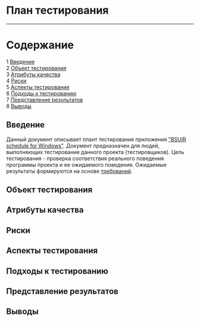 # План тестирования
---

# Содержание
1 [Введение](#introduction)  
2 [Объект тестирования](#items)  
3 [Атрибуты качества](#quality)  
4 [Риски](#risk)  
5 [Аспекты тестирования](#features)  
6 [Подходы к тестированию](#approach)  
7 [Представление результатов](#pass)  
8 [Выводы](#conclusion)

<a name="introduction"/>

## Введение

Данный документ описывает плант тестирования приложения ["BSUIR schedule for Windows"](https://github.com/AnjeyNov/TRTPO-Project). Документ предназначен для людей, выполняющих тестирование данного проекта (тестировщиков). Цель тестирования - проверка соответствия реального поведения программы проекта и ее ожидаемого поведения. Ожидаемые результаты формируются на основе [требований](https://github.com/AnjeyNov/TRTPO-Project/blob/master/Documents/Requirements/Software%20Requirements%20Specification.md).

<a name="items"/>

## Объект тестирования

<a name="quality"/>

## Атрибуты качества

<a name="risk"/>

## Риски

<a name="features"/>

## Аспекты тестирования

<a name="approach"/>

## Подходы к тестированию

<a name="pass"/>

## Представление результатов

<a name="conclusion"/>

## Выводы
